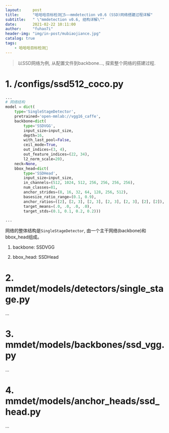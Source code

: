```yaml
---
layout:     post
title:      "哈哈哈目标检测🧸5——mmdetection v0.6 (SSD)网络搭建过程详解"
subtitle:   " \"mmdetection v0.6, 结构详解\""
date:       2021-02-22 10:11:00
author:     "fuhao7i"
header-img: "img/in-post/mubiaojiance.jpg"
catalog: true
tags:
    - 哈哈哈目标检测🧸
---
```


> 以SSD网络为例, 从配置文件到backbone..., 探索整个网络的搭建过程.

# 1. /configs/ssd512_coco.py

```python
...
# 网络结构
model = dict(
    type='SingleStageDetector',
    pretrained='open-mmlab://vgg16_caffe',
    backbone=dict(
        type='SSDVGG',
        input_size=input_size,
        depth=16,
        with_last_pool=False,
        ceil_mode=True,
        out_indices=(3, 4),
        out_feature_indices=(22, 34),
        l2_norm_scale=20),
    neck=None,
    bbox_head=dict(
        type='SSDHead',
        input_size=input_size,
        in_channels=(512, 1024, 512, 256, 256, 256, 256),
        num_classes=81,
        anchor_strides=(8, 16, 32, 64, 128, 256, 512),
        basesize_ratio_range=(0.1, 0.9),
        anchor_ratios=([2], [2, 3], [2, 3], [2, 3], [2, 3], [2], [2]),
        target_means=(.0, .0, .0, .0),
        target_stds=(0.1, 0.1, 0.2, 0.2)))

...
```

网络的整体结构是`SingleStageDetector`, 由一个主干网络(backbone)和bbox_head组成。

1. backbone: SSDVGG

2. bbox_head: SSDHead

# 2. mmdet/models/detectors/single_stage.py

...

# 3. mmdet/models/backbones/ssd_vgg.py

...

# 4. mmdet/models/anchor_heads/ssd_head.py

...